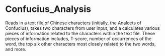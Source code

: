 # Confucius_Analysis
Reads in a text file of Chinese characters (initially, the Analcets of Confucius), takes two characters from user input, and a calculates various pieces of information related to the characters within the text file. These pieces of information includes, T-score, number of occurrences of the word, the top six other characters most closely related to the two words, and more.
